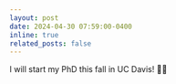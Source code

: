 ```yaml
---
layout: post
date: 2024-04-30 07:59:00-0400
inline: true
related_posts: false
---
```


I will start my PhD this fall in UC Davis! 👨‍🎓
